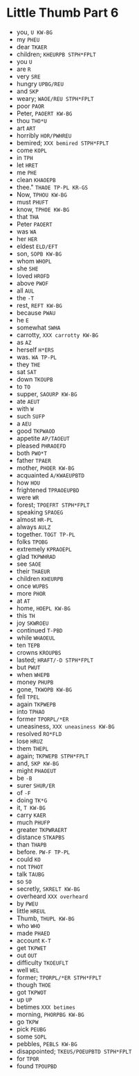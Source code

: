 # Little Thumb Part 6

* you, `U KW-BG`
* my `PHEU`
* dear `TKAER`
* children; `KHEURPB STPH*FPLT`
* you `U`
* are `R`
* very `SRE`
* hungry `UPBG/REU`
* and `SKP`
* weary; `WAOE/REU STPH*FPLT`
* poor `PAOR`
* Peter, `PAOERT KW-BG`
* thou `THO*U`
* art `ART`
* horribly `HOR/PWHREU`
* bemired; `XXX bemired STPH*FPLT`
* come `KOPL`
* in `TPH`
* let `HRET`
* me `PHE`
* clean `KHAOEPB`
* thee." `THAOE TP-PL KR-GS`
* Now, `TPHOU KW-BG`
* must `PHUFT`
* know, `TPHOE KW-BG`
* that `THA`
* Peter `PAOERT`
* was `WA`
* her `HER`
* eldest `ELD/EFT`
* son, `SOPB KW-BG`
* whom `WHOPL`
* she `SHE`
* loved `HROFD`
* above `PWOF`
* all `AUL`
* the `-T`
* rest, `REFT KW-BG`
* because `PWAU`
* he `E`
* somewhat `SWHA`
* carrotty, `XXX carrotty KW-BG`
* as `AZ`
* herself `H*ERS`
* was. `WA TP-PL`
* they `THE`
* sat `SAT`
* down `TKOUPB`
* to `TO`
* supper, `SAOURP KW-BG`
* ate `AEUT`
* with `W`
* such `SUFP`
* a `AEU`
* good `TKPWAOD`
* appetite `AP/TAOEUT`
* pleased `PHRAOEFD`
* both `PWO*T`
* father `TPAER`
* mother, `PHOER KW-BG`
* acquainted `A/KWAEUPBTD`
* how `HOU`
* frightened `TPRAOEUPBD`
* were `WR`
* forest; `TPOEFRT STPH*FPLT`
* speaking `SPAOEG`
* almost `HR-PL`
* always `AULZ`
* together. `TOGT TP-PL`
* folks `TPOBG`
* extremely `KPRAOEPL`
* glad `TKPWHRAD`
* see `SAOE`
* their `THAEUR`
* children `KHEURPB`
* once `WUPBS`
* more `PHOR`
* at `AT`
* home, `HOEPL KW-BG`
* this `TH`
* joy `SKWROEU`
* continued `T-PBD`
* while `WHAOEUL`
* ten `TEPB`
* crowns `KROUPBS`
* lasted; `HRAFT/-D STPH*FPLT`
* but `PWUT`
* when `WHEPB`
* money `PHUPB`
* gone, `TKWOPB KW-BG`
* fell `TPEL`
* again `TKPWEPB`
* into `TPHAO`
* former `TPORPL/*ER`
* uneasiness, `XXX uneasiness KW-BG`
* resolved `RO*FLD`
* lose `HRUZ`
* them `THEPL`
* again; `TKPWEPB STPH*FPLT`
* and, `SKP KW-BG`
* might `PHAOEUT`
* be `-B`
* surer `SHUR/ER`
* of `-F`
* doing `TK*G`
* it, `T KW-BG`
* carry `KAER`
* much `PHUFP`
* greater `TKPWRAERT`
* distance `STKAPBS`
* than `THAPB`
* before. `PW-F TP-PL`
* could `KO`
* not `TPHOT`
* talk `TAUBG`
* so `SO`
* secretly, `SKRELT KW-BG`
* overheard `XXX overheard`
* by `PWEU`
* little `HREUL`
* Thumb, `THUPL KW-BG`
* who `WHO`
* made `PHAED`
* account `K-T`
* get `TKPWET`
* out `OUT`
* difficulty `TKOEUFLT`
* well `WEL`
* former; `TPORPL/*ER STPH*FPLT`
* though `THOE`
* got `TKPWOT`
* up `UP`
* betimes `XXX betimes`
* morning, `PHORPBG KW-BG`
* go `TKPW`
* pick `PEUBG`
* some `SOPL`
* pebbles, `PEBLS KW-BG`
* disappointed; `TKEUS/POEUPBTD STPH*FPLT`
* for `TPOR`
* found `TPOUPBD`
